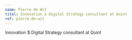 ```yaml
---
naam: Pierre de Wit
titel: Innovation $ Digital Strategy consultant at Quint
ref: pierre-de-wit
---
```

Innovation $ Digital Strategy consultant at Quint